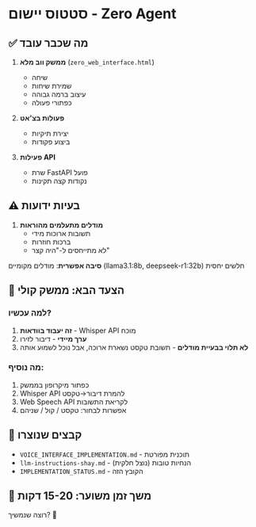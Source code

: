 # סטטוס יישום - Zero Agent

## ✅ מה שכבר עובד

1. **ממשק ווב מלא** (`zero_web_interface.html`)
   - שיחה
   - שמירת שיחות
   - עיצוב ברמה גבוהה
   - כפתורי פעולה

2. **פעולות בצ'אט**
   - יצירת תיקיות
   - ביצוע פקודות

3. **פעילות API**
   - שרת FastAPI פועל
   - נקודות קצה תקינות

## ⚠️ בעיות ידועות

1. **מודלים מתעלמים מהוראות**
   - תשובות ארוכות מידי
   - ברכות חוזרות
   - לא מתייחסים ל-"היה קצר"

**סיבה אפשרית**: מודלים מקומיים (llama3.1:8b, deepseek-r1:32b) חלשים יחסית

## 🎯 הצעד הבא: ממשק קולי

### למה עכשיו?
1. **זה יעבוד בוודאות** - Whisper API מוכח
2. **ערך מיידי** - דיבור לזירו
3. **לא תלוי בבעיית מודלים** - תשובת טקסט נשארת ארוכה, אבל נוכל לשמוע אותה

### מה נוסיף:
1. כפתור מיקרופון בממשק
2. Whisper API להמרת דיבור→טקסט
3. Web Speech API לקריאת התשובות
4. אפשרות לבחור: טקסט / קול / שניהם

## 📁 קבצים שנוצרו

- `VOICE_INTERFACE_IMPLEMENTATION.md` - תוכנית מפורטת
- `llm-instructions-shay.md` - הנחיות טובות (נוצל חלקית)
- `IMPLEMENTATION_STATUS.md` - הקובץ הזה

## 🚀 משך זמן משוער: 15-20 דקות

רוצה שנמשיך? 🎤

